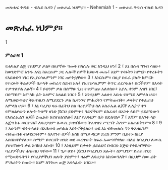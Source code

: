 ﻿
መጽሐፍ ቅዱስ - ብሉይ ኪዳን / መጽሐፈ ነህምያ። - Nehemiah 1 - መጽሐፍ ቅዱስ ብሉይ ኪዳን
# መጽሐፈ ነህምያ።
1
### ምዕራፍ 1
የሐካልያ ልጅ የነህምያ ቃል። በሀያኛው ዓመት በካሴሉ ወር እንዲህ ሆነ፤
2 ፤ እኔ በሱሳ ግንብ ሳለሁ፥ ከወንድሞቼ አንዱ አናኒ ከእርሱም ጋር ሌሎች ሰዎች ከይሁዳ መጡ፤ እኔም የዳኑትን ከምርኮ የተረፉትን የአይሁድን ነገር የኢየሩሳሌምንም ነገር ጠየቅኋቸው።
3 ፤ እነርሱም። በዚያ ስፍራ ያሉት ከምርኮ የተረፉት ቅሬታዎች በታላቅ መከራና ስድብ አሉ፤ የኢየሩሳሌምም ቅጥር ፈርሶአል፥ በሮችዋም በእሳት ተቃጥለዋል አሉኝ።
4 ፤ ይህንም ቃል በሰማሁ ጊዜ ተቀምጬ አለቀስሁ፥ አያሌ ቀንም አዝን ነበር፤ በሰማይም አምላክ ፊት እጾምና እጸልይ ነበር፥
5 ፤ እንዲህም አልሁ። አቤቱ የሰማይ አምላክ ሆይ፥ ለሚወድዱህና ትእዛዝህን ለሚያደርጉ ቃል ኪዳንንና ምሕረትን የምትጠብቅ፥ ታላቅና የተፈራህ አምላክ ሆይ፥
6 ፤ እኔ ባሪያህ ዛሬ በፊትህ ስለ ባሪያዎችህ ስለ እስራኤል ልጆች ሌሊትና ቀን የምጸልየውን ጸሎት ትሰማ ዘንድ ጆሮህ ያድምጥ፥ ዓይኖችህም ይከፈቱ፤ በአንተ ላይም ያደረግነውን የእስራኤልን ልጆች ኃጢአት እናዘዝልሃለሁ፤ እኔና የአባቴም ቤት በድለናል።
7 ፤ እኛም በአንተ ላይ እጅግ ክፉ ሠርተናል፤ ለባሪያህም ለሙሴ ያዘዝኸውን ትእዛዝና ሥርዓት ሕግም አልጠበቅንም።
8 ፤
9 ፤ አሁንም ብትተላለፉ በአሕዛብ መካከል እበትናችኋለሁ፤ ወደ እኔ ብትመለሱ ግን ትእዛዜንም ብትጠብቁ ብታደርጓትም፥ ከእናንተ ሰዎች እስከ ሰማይ ዳርቻ ድረስ ምንም ቢበተኑ ከዚያ እሰበስባቸዋለሁ፥ ስሜም ይኖርበት ዘንድ ወደ መረጥሁት ስፍራ አመጣቸዋለሁ ብለህ ለባሪያህ ለሙሴ ያዘዝኸውን ቃል እባክህ አስብ።
10 ፤ እነዚህም በታላቅ ኃይልህና በብርቱ እጅህ የተቤዠሃቸው ባሪያዎችህና ሕዝብህ ናቸው።
11 ፤ ጌታ ሆይ፥ ጆሮህ የባሪያህን ጸሎት፥ ስምህንም ይፈሩ ዘንድ የሚወድዱትን፥ የባሪያዎችህን ጸሎት ያድምጥ፤ ዛሬም ለባሪያህ አከናውንለት፥ በዚህም ሰው ፊት ምሕረትን ስጠው። እኔም ለንጉሡ ጠጅ አሳላፊው ነበርሁ። 
